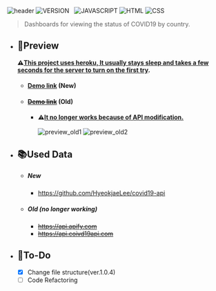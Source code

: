 ![header](https://capsule-render.vercel.app/api?type=rect&color=gradient&height=100&section=header&text=COVID-19%20Dashboard&fontSize=30&fontAlign=78&fontAlignY=50)
![VERSION](https://img.shields.io/badge/version-1.1.3-6DA854?style=flat-square)&nbsp;&nbsp;&nbsp;![JAVASCRIPT](https://img.shields.io/badge/Javascript-F7DF1E?style=flat-square&logo=Javascript&logoColor=black) ![HTML](https://img.shields.io/badge/HTML5-E34F26?style=flat-square&logo=html5&logoColor=white) ![CSS](https://img.shields.io/badge/CSS3-1572B6?style=flat-square&logo=css3&logoColor=white)

> Dashboards for viewing the status of COVID19 by country. <br>

- ## :bookmark:Preview
  **:warning:<U>This project uses heroku, It usually stays sleep and takes a few seconds for the server to turn on the first try</U>.**
  - #### [Demo link](https://hyeokjaelee.github.io/covid19-dashboard/index.html) (New)
  - #### ~~[Demo link]()~~ (Old)
    - **:warning:<U>It no longer works because of API modification.</U>**<br><br>
      ![preview_old1](https://user-images.githubusercontent.com/71566740/105497377-1a731700-5d02-11eb-8056-d6cf36f1b8e4.png)
      ![preview_old2](https://user-images.githubusercontent.com/71566740/105497375-1810bd00-5d02-11eb-9cdc-93677dee45ce.png)
- ## :books:Used Data

  - ##### New
    - https://github.com/HyeokjaeLee/covid19-api
  - ##### Old (no longer working)
    - ~~https://api.apify.com~~
    - ~~https://api.coivd19api.com~~

- ## :memo:To-Do
  - [x] Change file structure(ver.1.0.4)<br>
  - [ ] Code Refactoring

